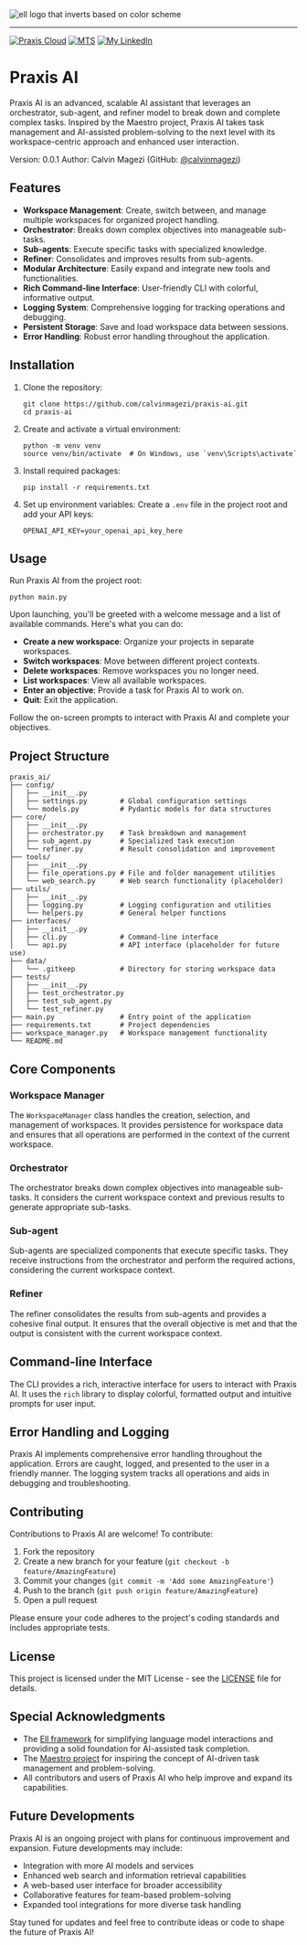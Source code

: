 <picture>
  <source media="(prefers-color-scheme: dark)" srcset="https://praxis-app.online/logo.png">
  <source media="(prefers-color-scheme: light)" srcset="https://praxis-app.online/logo.png">
  <img alt="ell logo that inverts based on color scheme" src="https://praxis-app.online/logo.png">
</picture>

---

[![Praxis Cloud](https://praxis-app.online/logo.png)](https://praxis-app.online/) [![MTS](https://mts-africa.tech/logo.png)](https://mts-africa.tech/) [![My LinkedIn](https://img.shields.io/badge/LinkedIn-0077B5?style=for-the-badge&logo=linkedin&logoColor=white)](https://www.linkedin.com/in/calvin-magezi-639a53228/)

# Praxis AI

Praxis AI is an advanced, scalable AI assistant that leverages an orchestrator, sub-agent, and refiner model to break down and complete complex tasks. Inspired by the Maestro project, Praxis AI takes task management and AI-assisted problem-solving to the next level with its workspace-centric approach and enhanced user interaction.

Version: 0.0.1
Author: Calvin Magezi (GitHub: [@calvinmagezi](https://github.com/calvinmagezi))

## Features

- **Workspace Management**: Create, switch between, and manage multiple workspaces for organized project handling.
- **Orchestrator**: Breaks down complex objectives into manageable sub-tasks.
- **Sub-agents**: Execute specific tasks with specialized knowledge.
- **Refiner**: Consolidates and improves results from sub-agents.
- **Modular Architecture**: Easily expand and integrate new tools and functionalities.
- **Rich Command-line Interface**: User-friendly CLI with colorful, informative output.
- **Logging System**: Comprehensive logging for tracking operations and debugging.
- **Persistent Storage**: Save and load workspace data between sessions.
- **Error Handling**: Robust error handling throughout the application.

## Installation

1. Clone the repository:

   ```
   git clone https://github.com/calvinmagezi/praxis-ai.git
   cd praxis-ai
   ```

2. Create and activate a virtual environment:

   ```
   python -m venv venv
   source venv/bin/activate  # On Windows, use `venv\Scripts\activate`
   ```

3. Install required packages:

   ```
   pip install -r requirements.txt
   ```

4. Set up environment variables:
   Create a `.env` file in the project root and add your API keys:
   ```
   OPENAI_API_KEY=your_openai_api_key_here
   ```

## Usage

Run Praxis AI from the project root:

```
python main.py
```

Upon launching, you'll be greeted with a welcome message and a list of available commands. Here's what you can do:

- **Create a new workspace**: Organize your projects in separate workspaces.
- **Switch workspaces**: Move between different project contexts.
- **Delete workspaces**: Remove workspaces you no longer need.
- **List workspaces**: View all available workspaces.
- **Enter an objective**: Provide a task for Praxis AI to work on.
- **Quit**: Exit the application.

Follow the on-screen prompts to interact with Praxis AI and complete your objectives.

## Project Structure

```
praxis_ai/
├── config/
│   ├── __init__.py
│   ├── settings.py        # Global configuration settings
│   └── models.py          # Pydantic models for data structures
├── core/
│   ├── __init__.py
│   ├── orchestrator.py    # Task breakdown and management
│   ├── sub_agent.py       # Specialized task execution
│   └── refiner.py         # Result consolidation and improvement
├── tools/
│   ├── __init__.py
│   ├── file_operations.py # File and folder management utilities
│   └── web_search.py      # Web search functionality (placeholder)
├── utils/
│   ├── __init__.py
│   ├── logging.py         # Logging configuration and utilities
│   └── helpers.py         # General helper functions
├── interfaces/
│   ├── __init__.py
│   ├── cli.py             # Command-line interface
│   └── api.py             # API interface (placeholder for future use)
├── data/
│   └── .gitkeep           # Directory for storing workspace data
├── tests/
│   ├── __init__.py
│   ├── test_orchestrator.py
│   ├── test_sub_agent.py
│   └── test_refiner.py
├── main.py                # Entry point of the application
├── requirements.txt       # Project dependencies
├── workspace_manager.py   # Workspace management functionality
└── README.md
```

## Core Components

### Workspace Manager

The `WorkspaceManager` class handles the creation, selection, and management of workspaces. It provides persistence for workspace data and ensures that all operations are performed in the context of the current workspace.

### Orchestrator

The orchestrator breaks down complex objectives into manageable sub-tasks. It considers the current workspace context and previous results to generate appropriate sub-tasks.

### Sub-agent

Sub-agents are specialized components that execute specific tasks. They receive instructions from the orchestrator and perform the required actions, considering the current workspace context.

### Refiner

The refiner consolidates the results from sub-agents and provides a cohesive final output. It ensures that the overall objective is met and that the output is consistent with the current workspace context.

## Command-line Interface

The CLI provides a rich, interactive interface for users to interact with Praxis AI. It uses the `rich` library to display colorful, formatted output and intuitive prompts for user input.

## Error Handling and Logging

Praxis AI implements comprehensive error handling throughout the application. Errors are caught, logged, and presented to the user in a friendly manner. The logging system tracks all operations and aids in debugging and troubleshooting.

## Contributing

Contributions to Praxis AI are welcome! To contribute:

1. Fork the repository
2. Create a new branch for your feature (`git checkout -b feature/AmazingFeature`)
3. Commit your changes (`git commit -m 'Add some AmazingFeature'`)
4. Push to the branch (`git push origin feature/AmazingFeature`)
5. Open a pull request

Please ensure your code adheres to the project's coding standards and includes appropriate tests.

## License

This project is licensed under the MIT License - see the [LICENSE](LICENSE) file for details.

## Special Acknowledgments

- The [Ell framework](https://docs.ell.so/index.html) for simplifying language model interactions and providing a solid foundation for AI-assisted task completion.
- The [Maestro project](https://github.com/Doriandarko/maestro) for inspiring the concept of AI-driven task management and problem-solving.
- All contributors and users of Praxis AI who help improve and expand its capabilities.

## Future Developments

Praxis AI is an ongoing project with plans for continuous improvement and expansion. Future developments may include:

- Integration with more AI models and services
- Enhanced web search and information retrieval capabilities
- A web-based user interface for broader accessibility
- Collaborative features for team-based problem-solving
- Expanded tool integrations for more diverse task handling

Stay tuned for updates and feel free to contribute ideas or code to shape the future of Praxis AI!
